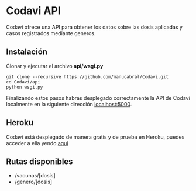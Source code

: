 # Codavi API
Codavi ofrece una API para obtener los datos sobre las dosis aplicadas y casos registrados mediante generos.

## Instalación
Clonar y ejecutar el archivo **api/wsgi.py**
```
git clone --recursive https://github.com/manucabral/Codavi.git
cd Codavi/api
python wsgi.py
```
Finalizando estos pasos habrás desplegado correctamente la API de Codavi localmente en la siguiente dirección [localhost:5000](http://localhost:5000).

## Heroku
Codavi está desplegado de manera gratis y de prueba en Heroku, puedes acceder a ella yendo [aquí](http://codavi.herokuapp.com)

## Rutas disponibles
- /vacunas/[dosis]
- /genero/[dosis]
